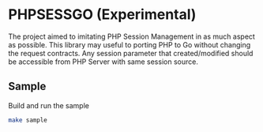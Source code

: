 # PHPSESSGO (Experimental)

The project aimed to imitating PHP Session Management in as much aspect as possible. This library may useful to porting PHP to Go without changing the request contracts. Any session parameter that created/modified should be accessible from PHP Server with same session source.

## Sample

Build and run the sample
```bash
make sample
```